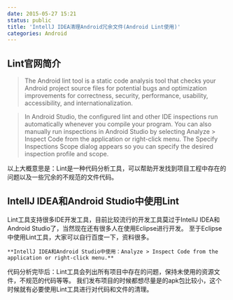 ```yaml
---
date: 2015-05-27 15:21
status: public
title: 'IntellJ IDEA清理Android冗余文件(Android Lint使用)'
categories: Android
---
```


## Lint官网简介
>The Android lint tool is a static code analysis tool that checks your Android project source files for potential bugs and optimization improvements for correctness, security, performance, usability, accessibility, and internationalization.

>In Android Studio, the configured lint and other IDE inspections run automatically whenever you compile your program. You can also manually run inspections in Android Studio by selecting Analyze > Inspect Code from the application or right-click menu. The Specify Inspections Scope dialog appears so you can specify the desired inspection profile and scope.

以上大概意思是：Lint是一种代码分析工具，可以帮助开发找到项目工程中存在的问题以及一些冗余的不规范的文件代码。
## IntellJ IDEA和Android Studio中使用Lint
Lint工具支持很多IDE开发工具，目前比较流行的开发工具莫过于IntellJ IDEA和Android Studio了，当然现在还有很多人在使用Eclipse进行开发。
至于Eclipse中使用Lint工具，大家可以自行百度一下，资料很多。
```
**IntellJ IDEA和Android Studio中使用：Analyze > Inspect Code from the application or right-click menu.**
```
代码分析完毕后：Lint工具会列出所有项目中存在的问题，保持未使用的资源文件，不规范的代码等等。
我们发布项目的时候都想尽量是的apk包比较小，这个时候就有必要使用Lint工具进行对代码和文件的清理。
